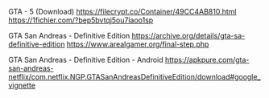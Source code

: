 GTA - 5 (Download)
https://filecrypt.co/Container/49CC4AB810.html
https://1fichier.com/?bep5bvtqj5ou7laoo1sp

GTA San Andreas - Definitive Edition
https://archive.org/details/gta-sa-definitive-edition
https://www.arealgamer.org/final-step.php

GTA San Andreas - Definitive Edition - Android
https://apkpure.com/gta-san-andreas-netflix/com.netflix.NGP.GTASanAndreasDefinitiveEdition/download#google_vignette
